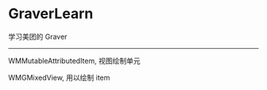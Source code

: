 # GraverLearn
学习美团的 Graver





<hr>



WMMutableAttributedItem,  视图绘制单元






WMGMixedView, 用以绘制 item